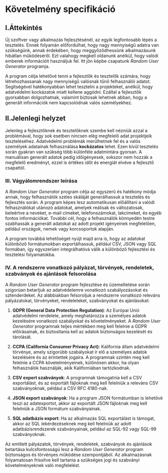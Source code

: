 # Követelmény specifikáció

## I.Áttekintés

Új szoftver vagy alkalmazás fejlesztésénél, az egyik legfontosabb lépés a tesztelés. Ennek folyamán előfordulhat, hogy nagy mennyiségű adatra van szükségünk, annak érdekében, hogy meggyőződhessünk alkalmazásunk hibátlan működéséről. Ezt valahogy megkell oldanunk anélkül, hogy valódi emberek információit használjuk fel. Itt jön képbe csapatunk _Random User Generator_ programja.

A program célja lehetővé tenni a fejlesztők és tesztelők számára, hogy létrehozhassanak nagy mennyiségű valósnak tűnő felhasználói adatot. Segítségével hatékonyabban lehet tesztelni a projekteket, anélkül, hogy adatvédelmi kockázatok miatt kellene aggódni. Ezáltal a fejlesztők gyorsabban dolgozhatnak, valamint biztosak lehetnek abban, hogy a generált információk nem kapcsolódnak valós személyekhez.

## II.Jelenlegi helyzet

Jelenleg a fejlesztőknek és tesztelőknek szembe kell nézniük azzal a problémával, hogy sok esetben nincsen elég megfelelő adat projektjeik teszteléséhez. Adatvédelmi problémák merülhetnek fel és a valós személyek adatainak felhasználása **kockázatos** lehet. Ezen kívül tesztelés során gyakran van szükség több különféle adatmintára gyorsan. A manuálisan generált adatok pedig időigényesek, sokszor nem hozzák a megfelelő eredményt, ezzel is értékes időt és energiát elvéve a fejlesztő csapattól.

### III. Vágyálomrendszer leírása

A _Random User Generator_ program célja az egyszerű és hatékony módja annak, hogy felhasználók széles skáláját generálhassuk a tesztelés és fejlesztés során. A program képes lesz automatikusan előállítani a valódi felhasználókat utánozó adatokat, amelyek reálisak és változatosak, beleértve a neveket, e-mail címeket, telefonszámokat, lakcímeket, és egyéb fontos információkat. További cél, hogy a felhasználók könnyedén testre szabhassák a generált adatokat az adott projekt igényeinek megfelelően, például országok, nemek vagy korcsoportok alapján.

A program továbbá lehetőséget nyújt majd arra is, hogy az adatokat különböző formátumokban exportálhassuk, például CSV, JSON vagy SQL formában, így egyszerűen integrálhatóvá válik a különböző fejlesztési és tesztelési folyamatokba.

### IV. A rendszerre vonatkozó pályázat, törvények, rendeletek, szabványok és ajánlások felsorolása

A _Random User Generator_ program fejlesztése és üzemeltetése során szigorúan betartjuk az adatvédelemre vonatkozó szabályozásokat és sztenderdeket. Az alábbiakban felsoroljuk a rendszerre vonatkozó releváns pályázatokat, törvényeket, rendeleteket, szabványokat és ajánlásokat:

1. **GDPR (General Data Protection Regulation)**: Az Európai Unió adatvédelmi rendelete, amely meghatározza a személyes adatok kezelésére vonatkozó szabályokat és követelményeket. A _Random User Generator_ programnak teljes mértékben meg kell felelnie a GDPR előírásainak, és biztosítania kell az adatok biztonságos kezelését és tárolását.

2. **CCPA (California Consumer Privacy Act)**: Kalifornia állam adatvédelmi törvénye, amely szigorúbb szabályokat ír elő a személyes adatok kezelésére és az érintettek jogaira. A programnak szintén meg kell felelnie a CCPA követelményeinek, különösen akkor, ha olyan felhasználók használják, akik Kaliforniában tartózkodnak.

3. **CSV export szabványok**: A programnak támogatnia kell a CSV exportálást, és az exportált fájloknak meg kell felelniük a releváns CSV szabványoknak, például a CSV RFC 4180-nak.

4. **JSON export szabványok**: Ha a program JSON formátumban is lehetővé teszi az adatexportot, akkor az exportált JSON fájloknak meg kell felelniük a JSON formátum szabványainak.

5. **SQL adatbázis export**: Ha az alkalmazás SQL exportálást is támogat, akkor az SQL lekérdezéseknek meg kell felelniük az adott adatbázisrendszerek szabványainak, például az SQL-92 vagy SQL-99 szabványoknak.

Az említett pályázatok, törvények, rendeletek, szabványok és ajánlások betartása kulcsfontosságú lesz a _Random User Generator_ program biztonságos és törvényes működése szempontjából. Az alkalmazásnak folyamatosan frissítve kell tartania a szükséges jogi és szabványi követelményeknek való megfelelést.
